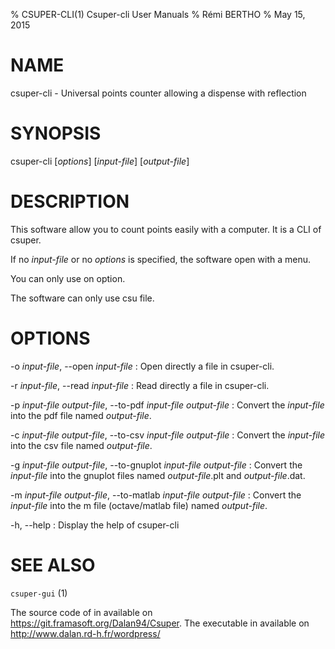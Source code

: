 % CSUPER-CLI(1) Csuper-cli User Manuals
% Rémi BERTHO
% May 15, 2015

# NAME

csuper-cli - Universal points counter allowing a dispense with reflection

# SYNOPSIS

csuper-cli [*options*] [*input-file*] [*output-file*]

# DESCRIPTION

This software allow you to count points easily with a computer. It is a CLI of csuper.

If no *input-file* or no *options* is specified, the software open with a menu.

You can only use on option.

The software can only use csu file.

# OPTIONS

-o *input-file*, \--open *input-file*
:   Open directly a file in csuper-cli.

-r *input-file*, \--read *input-file*
:   Read directly a file in csuper-cli.

-p *input-file* *output-file*, \--to-pdf *input-file* *output-file*
:   Convert the *input-file* into the pdf file named *output-file*.

-c *input-file* *output-file*, \--to-csv *input-file* *output-file*
:   Convert the *input-file* into the csv file named *output-file*.

-g *input-file* *output-file*, \--to-gnuplot *input-file* *output-file*
:   Convert the *input-file* into the gnuplot files named *output-file*.plt and *output-file*.dat.

-m *input-file* *output-file*, \--to-matlab *input-file* *output-file*
:   Convert the *input-file* into the m file (octave/matlab file) named *output-file*.

-h, \--help
:   Display the help of csuper-cli

# SEE ALSO

`csuper-gui` (1)

The source code of in available on <https://git.framasoft.org/Dalan94/Csuper>.
The executable in available on <http://www.dalan.rd-h.fr/wordpress/>
